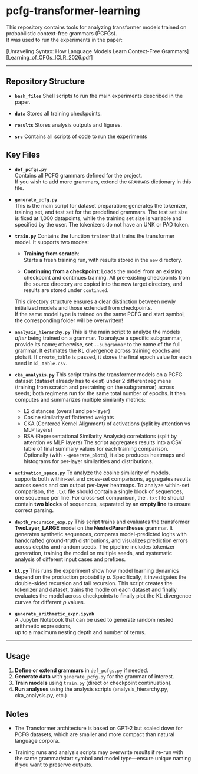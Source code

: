# pcfg-transformer-learning

This repository contains tools for analyzing transformer models trained on probabilistic context-free grammars (PCFGs).  
It was used to run the experiments in the paper:

[Unraveling Syntax: How Language Models Learn Context-Free Grammars][Learning_of_CFGs_ICLR_2026.pdf]

---

## Repository Structure
- **`bash_files`**
  Shell scripts to run the main experiments described in the paper.

- **`data`**
  Stores all training checkpoints.

- **`results`**
Stores analysis outputs and figures.

- **`src`**
  Contains all scripts of code to run the experiments


## Key Files

- **`def_pcfgs.py`**  
  Contains all PCFG grammars defined for the project.  
  If you wish to add more grammars, extend the `GRAMMARS` dictionary in this file.

- **`generate_pcfg.py`**  
  This is the main script for dataset preparation; generates the tokenizer, training set, and test set for the predefined grammars. The test set size is fixed at 1,000 datapoints, while the training set size is variable and specified by the user. The tokenizers do not have an UNK or PAD token.

- **`train.py`**
    Contains the function `trainer` that trains the transformer model. 
    It supports two modes:

    - **Training from scratch**:  
        Starts a fresh training run, with results stored in the `new` directory.

    - **Continuing from a checkpoint**: Loads the model from an existing checkpoint and continues training. All pre-existing checkpoints from the source directory are copied into the new target directory, and results are stored under `continued`.
  
    This directory structure ensures a clear distinction between newly initialized models and those extended from checkpoints.  
    If the same model type is trained on the same PCFG and start symbol, the corresponding folder will be overwritten!

- **`analysis_hierarchy.py`** 
  This is the main script to analyze the models *after* being trained on a grammar. 
  To analyze a specific subgrammar, provide its name; otherwise, set `--subgrammar` to the name of the full grammar. It estimates the KL divergence across training epochs and plots it.
  If `create_table` is passed, it stores the final epoch value for each seed in `kl_table.csv`.  

- **`cka_analysis.py`**
  This script trains the transformer models on a PCFG dataset (dataset already has to exist) under 2 different regimens (training from scratch and pretraining on the subgrammar) across seeds; both regimens run for the same total number of epochs. It then computes and summarizes multiple similarity metrics:
  - L2 distances (overall and per-layer)
  - Cosine similarity of flattened weights
  - CKA (Centered Kernel Alignment) of activations (split by attention vs MLP layers)
  - RSA (Representational Similarity Analysis) correlations (split by attention vs MLP layers)
  The script aggregates results into a CSV table of final summary values for each training comparison. Optionally (with `--generate_plots`), it also produces heatmaps and histograms for per-layer similarities and distributions.

- **`activation_space.py`**
    To analyze the cosine similarity of models, supports both within-set and cross-set comparisons, aggregates results across seeds and can output per-layer heatmaps. 
    To analyze within-set comparison, the `.txt` file should contain a single block of sequences, one sequence per line. For cross-set comparison, the `.txt` file should contain **two blocks** of sequences, separated by an **empty line** to ensure correct parsing.

- **`depth_recursion_exp.py`**
    This script trains and evaluates the transformer **TwoLayer_LARGE** model on the **NestedParentheses** grammar. It generates synthetic sequences, compares model-predicted logits with handcrafted ground-truth distributions, and visualizes prediction errors across depths and random seeds. The pipeline includes tokenizer generation, training the model on multiple seeds, and systematic analysis of different input cases and prefixes.

- **`kl.py`**
  This runs the experiment show how model learning dynamics depend on the production probability *p*. Specifically, it investigates the double-sided recursion and tail recursion. 
  This script creates the tokenizer and dataset, trains the modle on each dataset and finally evaluates the model across checkpoints to finally plot the KL divergence curves for different *p* values.

- **`generate_arithmetic_expr.ipynb`**  
  A Jupyter Notebook that can be used to generate random nested arithmetic expressions,  
  up to a maximum nesting depth and number of terms.


---

## Usage

1. **Define or extend grammars** in `def_pcfgs.py` if needed.
2. **Generate data** with `generate_pcfg.py` for the grammar of interest.
3. **Train models** using `train.py` (direct or checkpoint continuation).
4. **Run analyses** using the analysis scripts (analysis_hierarchy.py, cka_analysis.py, etc.)


## Notes
- The Transformer architecture is based on GPT-2 but scaled down for PCFG datasets, which are smaller and more compact than natural language corpora.

- Training runs and analysis scripts may overwrite results if re-run with the same grammar/start symbol and model type—ensure unique naming if you want to preserve outputs.
